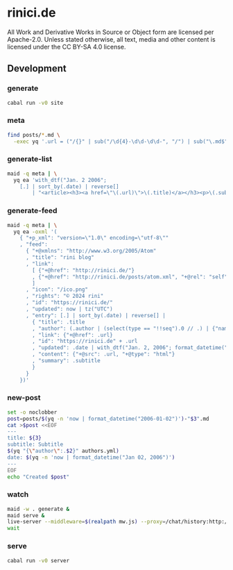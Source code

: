 # rinici.de

All Work and Derivative Works in Source or Object form are licensed per Apache-2.0. Unless stated
otherwise, all text, media and other content is licensed under the CC BY-SA 4.0 license.

## Development

<!-- maid-tasks -->

### generate

```sh
cabal run -v0 site
```

### meta

```sh
find posts/*.md \
  -exec yq '.url = ("/{}" | sub("/\d{4}-\d\d-\d\d-", "/") | sub("\.md$", ""))' -f extract '{}' ';'
```

### generate-list

```sh
maid -q meta | \
  yq ea 'with_dtf("Jan. 2 2006";
    [.] | sort_by(.date) | reverse[]
        | "<article><h3><a href=\"\(.url)\">\(.title)</a></h3><p>\(.subtitle)</p></article>")'
```

### generate-feed

```sh
maid -q meta | \
  yq ea -oxml '(
    { "+p_xml": "version=\"1.0\" encoding=\"utf-8\""
    , "feed":
      { "+@xmlns": "http://www.w3.org/2005/Atom"
      , "title": "rini blog"
      , "link":
        [ {"+@href": "http://rinici.de/"}
        , {"+@href": "http://rinici.de/posts/atom.xml", "+@rel": "self"}
        ]
      , "icon": "/ico.png"
      , "rights": "© 2024 rini"
      , "id": "https://rinici.de/"
      , "updated": now | tz("UTC")
      , "entry": [.] | sort_by(.date) | reverse[] |
        { "title": .title
        , "author": (.author | (select(type == "!!seq").0 // .) | {"name": .name, "uri": .url})
        , "link": {"+@href": .url}
        , "id": "https://rinici.de" + .url
        , "updated": .date | with_dtf("Jan. 2, 2006"; format_datetime("2006-01-02T15:04:05Z07:00"))
        , "content": {"+@src": .url, "+@type": "html"}
        , "summary": .subtitle
        }
      }
    })'
```

### new-post

```sh
set -o noclobber
post=posts/$(yq -n 'now | format_datetime("2006-01-02")')-"$3".md
cat >$post <<EOF
---
title: ${3}
subtitle: Subtitle
$(yq "{\"author\":.$2}" authors.yml)
date: $(yq -n 'now | format_datetime("Jan 02, 2006")')
---
EOF
echo "Created $post"
```

### watch

```sh
maid -w . generate &
maid serve &
live-server --middleware=$(realpath mw.js) --proxy=/chat/history:http://localhost:8000/chat/history _site &
wait
```

### serve

```sh
cabal run -v0 server
```
